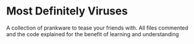 # Most Definitely Viruses

A collection of prankware to tease your friends with.
All files commented and the code explained for the benefit of learning and understanding
